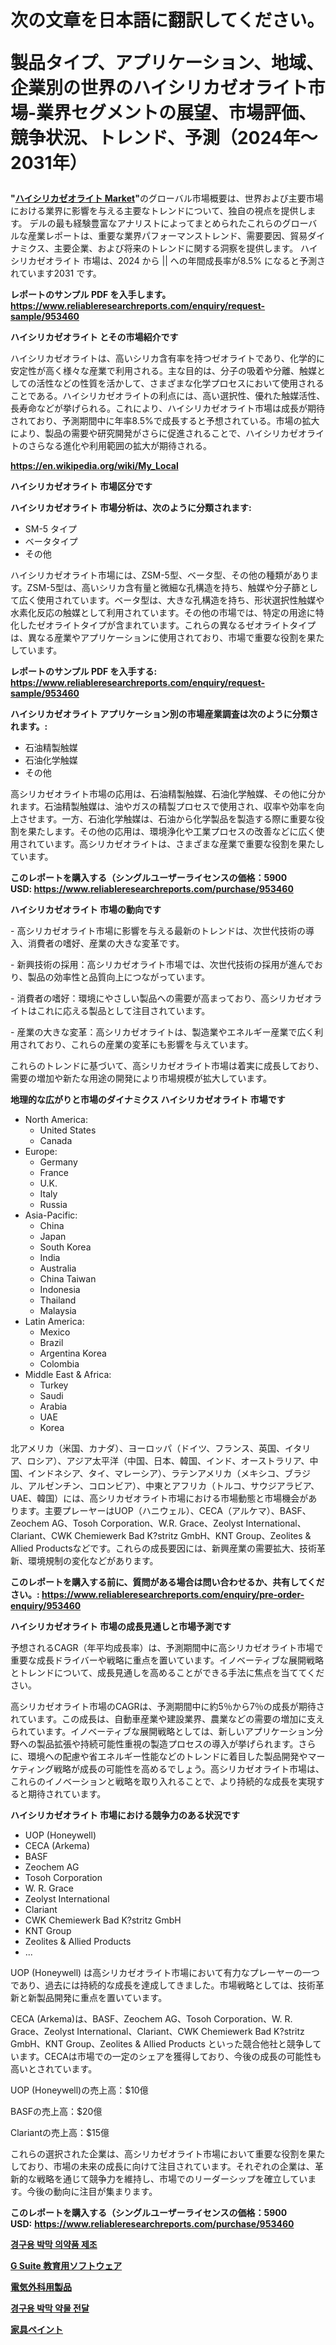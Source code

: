 <p><h1>次の文章を日本語に翻訳してください。

製品タイプ、アプリケーション、地域、企業別の世界のハイシリカゼオライト市場-業界セグメントの展望、市場評価、競争状況、トレンド、予測（2024年〜2031年）</h1></p><p><strong>"<a href="https://www.reliableresearchreports.com/high-silica-zeolite-r953460">ハイシリカゼオライト Market</a>"</strong>のグローバル市場概要は、世界および主要市場における業界に影響を与える主要なトレンドについて、独自の視点を提供します。 デルの最も経験豊富なアナリストによってまとめられたこれらのグローバルな産業レポートは、重要な業界パフォーマンストレンド、需要要因、貿易ダイナミクス、主要企業、および将来のトレンドに関する洞察を提供します。 ハイシリカゼオライト 市場は、2024 から || への年間成長率が8.5% になると予測されています2031 です。</p>
<p><strong>レポートのサンプル PDF を入手します。</strong><strong><a href="https://www.reliableresearchreports.com/enquiry/request-sample/953460">https://www.reliableresearchreports.com/enquiry/request-sample/953460</a></strong></p>
<p><strong>ハイシリカゼオライト とその市場紹介です</strong></p>
<p><p>ハイシリカゼオライトは、高いシリカ含有率を持つゼオライトであり、化学的に安定性が高く様々な産業で利用される。主な目的は、分子の吸着や分離、触媒としての活性などの性質を活かして、さまざまな化学プロセスにおいて使用されることである。ハイシリカゼオライトの利点には、高い選択性、優れた触媒活性、長寿命などが挙げられる。これにより、ハイシリカゼオライト市場は成長が期待されており、予測期間中に年率8.5%で成長すると予想されている。市場の拡大により、製品の需要や研究開発がさらに促進されることで、ハイシリカゼオライトのさらなる進化や利用範囲の拡大が期待される。</p><a href="https://en.wikipedia.org/wiki/My_Local"></a></p>
<p><strong><a href="https://en.wikipedia.org/wiki/My_Local">https://en.wikipedia.org/wiki/My_Local</a></strong></p>
<p><strong>ハイシリカゼオライト&nbsp;市場区分です</strong><strong></strong></p>
<p><strong>ハイシリカゼオライト 市場分析は、次のように分類されます:</strong>&nbsp;</p>
<p><ul><li>SM-5 タイプ</li><li>ベータタイプ</li><li>その他</li></ul></p>
<p><p>ハイシリカゼオライト市場には、ZSM-5型、ベータ型、その他の種類があります。ZSM-5型は、高いシリカ含有量と微細な孔構造を持ち、触媒や分子篩として広く使用されています。ベータ型は、大きな孔構造を持ち、形状選択性触媒や水素化反応の触媒として利用されています。その他の市場では、特定の用途に特化したゼオライトタイプが含まれています。これらの異なるゼオライトタイプは、異なる産業やアプリケーションに使用されており、市場で重要な役割を果たしています。</p></p>
<p><strong>レポートのサンプル PDF を入手する: <a href="https://www.reliableresearchreports.com/enquiry/request-sample/953460">https://www.reliableresearchreports.com/enquiry/request-sample/953460</a></strong></p>
<p><strong> ハイシリカゼオライト アプリケーション別の市場産業調査は次のように分類されます。:</strong></p>
<p><ul><li>石油精製触媒</li><li>石油化学触媒</li><li>その他</li></ul></p>
<p><p>高シリカゼオライト市場の応用は、石油精製触媒、石油化学触媒、その他に分かれます。石油精製触媒は、油やガスの精製プロセスで使用され、収率や効率を向上させます。一方、石油化学触媒は、石油から化学製品を製造する際に重要な役割を果たします。その他の応用は、環境浄化や工業プロセスの改善などに広く使用されています。高シリカゼオライトは、さまざまな産業で重要な役割を果たしています。</p></p>
<p><strong>このレポートを購入する（シングルユーザーライセンスの価格：5900 USD:</strong><strong>&nbsp;<a href="https://www.reliableresearchreports.com/purchase/953460">https://www.reliableresearchreports.com/purchase/953460</a></strong></p>
<p><strong>ハイシリカゼオライト 市場の動向です</strong></p>
<p><p>- 高シリカゼオライト市場に影響を与える最新のトレンドは、次世代技術の導入、消費者の嗜好、産業の大きな変革です。</p><p>- 新興技術の採用：高シリカゼオライト市場では、次世代技術の採用が進んでおり、製品の効率性と品質向上につながっています。</p><p>- 消費者の嗜好：環境にやさしい製品への需要が高まっており、高シリカゼオライトはこれに応える製品として注目されています。</p><p>- 産業の大きな変革：高シリカゼオライトは、製造業やエネルギー産業で広く利用されており、これらの産業の変革にも影響を与えています。</p><p>これらのトレンドに基づいて、高シリカゼオライト市場は着実に成長しており、需要の増加や新たな用途の開発により市場規模が拡大しています。</p></p>
<p><strong>地理的な広がりと市場のダイナミクス ハイシリカゼオライト 市場です</strong></p>
<p><ul>
    <li>
        North America:
        <ul>
            <li>United States</li>
            <li>Canada</li>
        </ul>
    </li>
    <li>
        Europe:
        <ul>
            <li>Germany</li>
            <li>France</li>
            <li>U.K.</li>
            <li>Italy</li>
            <li>Russia</li>
        </ul>
    </li>
    <li>
        Asia-Pacific:
        <ul>
            <li>China</li>
            <li>Japan</li>
            <li>South Korea</li>
            <li>India</li>
            <li>Australia</li>
            <li>China Taiwan</li>
            <li>Indonesia</li>
            <li>Thailand</li>
            <li>Malaysia</li>
        </ul>
    </li>
    <li>
        Latin America:
        <ul>
            <li>Mexico</li>
            <li>Brazil</li>
            <li>Argentina Korea</li>
            <li>Colombia</li>
        </ul>
    </li>
    <li>
        Middle East & Africa:
        <ul>
            <li>Turkey</li>
            <li>Saudi</li>
            <li>Arabia</li>
            <li>UAE</li>
            <li>Korea</li>
        </ul>
    </li>
    </ul></p>
<p><p>北アメリカ（米国、カナダ）、ヨーロッパ（ドイツ、フランス、英国、イタリア、ロシア）、アジア太平洋（中国、日本、韓国、インド、オーストラリア、中国、インドネシア、タイ、マレーシア）、ラテンアメリカ（メキシコ、ブラジル、アルゼンチン、コロンビア）、中東とアフリカ（トルコ、サウジアラビア、UAE、韓国）には、高シリカゼオライト市場における市場動態と市場機会があります。主要プレーヤーはUOP（ハニウェル）、CECA（アルケマ）、BASF、Zeochem AG、Tosoh Corporation、W.R. Grace、Zeolyst International、Clariant、CWK Chemiewerk Bad K?stritz GmbH、KNT Group、Zeolites & Allied Productsなどです。これらの成長要因には、新興産業の需要拡大、技術革新、環境規制の変化などがあります。</p></p>
<p><strong>このレポートを購入する前に、質問がある場合は問い合わせるか、共有してください。:&nbsp;<a href="https://www.reliableresearchreports.com/enquiry/pre-order-enquiry/953460">https://www.reliableresearchreports.com/enquiry/pre-order-enquiry/953460</a></strong></p>
<p><strong>ハイシリカゼオライト 市場の成長見通しと市場予測です</strong></p>
<p><p>予想されるCAGR（年平均成長率）は、予測期間中に高シリカゼオライト市場で重要な成長ドライバーや戦略に重点を置いています。イノベーティブな展開戦略とトレンドについて、成長見通しを高めることができる手法に焦点を当ててください。</p><p>高シリカゼオライト市場のCAGRは、予測期間中に約5％から7％の成長が期待されています。この成長は、自動車産業や建設業界、農業などの需要の増加に支えられています。イノベーティブな展開戦略としては、新しいアプリケーション分野への製品拡張や持続可能性重視の製造プロセスの導入が挙げられます。さらに、環境への配慮や省エネルギー性能などのトレンドに着目した製品開発やマーケティング戦略が成長の可能性を高めるでしょう。高シリカゼオライト市場は、これらのイノベーションと戦略を取り入れることで、より持続的な成長を実現すると期待されています。</p></p>
<p><strong>ハイシリカゼオライト 市場における競争力のある状況です</strong></p>
<p><ul><li>UOP (Honeywell)</li><li>CECA (Arkema)</li><li>BASF</li><li>Zeochem AG</li><li>Tosoh Corporation</li><li>W. R. Grace</li><li>Zeolyst International</li><li>Clariant</li><li>CWK Chemiewerk Bad K?stritz GmbH</li><li>KNT Group</li><li>Zeolites & Allied Products</li><li>...</li></ul></p>
<p><p>UOP (Honeywell) は高シリカゼオライト市場において有力なプレーヤーの一つであり、過去には持続的な成長を達成してきました。市場戦略としては、技術革新と新製品開発に重点を置いています。</p><p>CECA (Arkema)は、BASF、Zeochem AG、Tosoh Corporation、W. R. Grace、Zeolyst International、Clariant、CWK Chemiewerk Bad K?stritz GmbH、KNT Group、Zeolites & Allied Products といった競合他社と競争しています。CECAは市場での一定のシェアを獲得しており、今後の成長の可能性も高いとされています。</p><p>UOP (Honeywell)の売上高：$10億</p><p>BASFの売上高：$20億</p><p>Clariantの売上高：$15億</p><p>これらの選択された企業は、高シリカゼオライト市場において重要な役割を果たしており、市場の未来の成長に向けて注目されています。それぞれの企業は、革新的な戦略を通じて競争力を維持し、市場でのリーダーシップを確立しています。今後の動向に注目が集まります。</p></p>
<p><strong>このレポートを購入する（シングルユーザーライセンスの価格：5900 USD:</strong>&nbsp;<strong><a href="https://www.reliableresearchreports.com/purchase/953460">https://www.reliableresearchreports.com/purchase/953460</a></strong></p>
<p><strong><p><a href="https://github.com/rcabello548/Market-Research-Report-List-3/blob/main/484801998182.md">경구용 박막 의약품 제조</a></p><p><a href="https://github.com/schmahlson/Market-Research-Report-List-3/blob/main/264792779216.md">G Suite 教育用ソフトウェア</a></p><p><a href="https://github.com/zjkmgcs938405/Market-Research-Report-List-4/blob/main/681696479213.md">電気外科用製品</a></p><p><a href="https://github.com/KellyLyncyh543964/Market-Research-Report-List-3/blob/main/978941398181.md">경구용 박막 약물 전달</a></p><p><a href="https://github.com/roulaayoub-saad/Market-Research-Report-List-3/blob/main/762809379215.md">家具ペイント</a></p></strong></p>